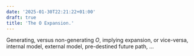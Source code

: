 ```yaml
---
date: '2025-01-30T22:21:22+01:00'
draft: true
title: 'The O Expansion.'
---
```


Generating, versus non-generating $O$, implying expansion, or vice-versa, internal model, external model, pre-destined future path, ...


